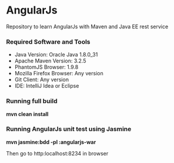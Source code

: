 # AngularJs
Repository to learn AngularJs with Maven and Java EE rest service

### Required Software and Tools
* Java Version: Oracle Java 1.8.0_31
* Apache Maven Version: 3.2.5
* PhantomJS Browser: 1.9.8
* Mozilla Firefox Browser: Any version
* Git Client: Any version
* IDE: IntelliJ Idea or Eclipse

### Running full build
**mvn clean install**

### Running AngularJs unit test using Jasmine
**mvn jasmine:bdd -pl :angularjs-war**

Then go to http:localhost:8234 in browser

